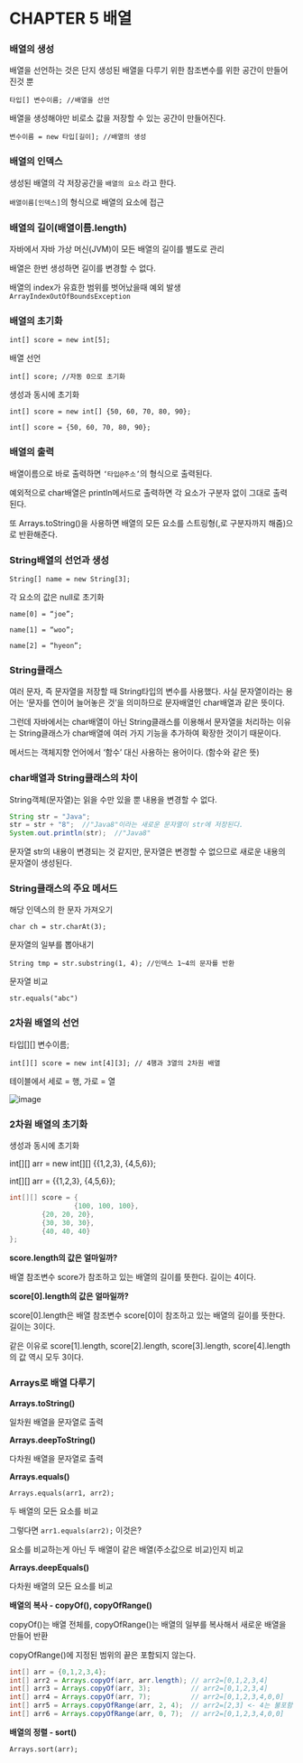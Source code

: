 # CHAPTER 5 배열

### 배열의 생성

배열을 선언하는 것은 단지 생성된 배열을 다루기 위한 참조변수를 위한 공간이 만들어진것 뿐

`타입[] 변수이름; //배열을 선언`

배열을 생성해야만 비로소 값을 저장할 수 있는 공간이 만들어진다.

`변수이름 = new 타입[길이]; //배열의 생성`

### 배열의 인덱스

생성된 배열의 각 저장공간을 `배열의 요소` 라고 한다.

`배열이름[인덱스]`의 형식으로 배열의 요소에 접근

### 배열의 길이(배열이름.length)

자바에서 자바 가상 머신(JVM)이 모든 배열의 길이를 별도로 관리

배열은 한번 생성하면 길이를 변경할 수 없다.

배열의 index가 유효한 범위를 벗어났을때 예외 발생 `ArrayIndexOutOfBoundsException`

### 배열의 초기화

`int[] score = new int[5];`

배열 선언

`int[] score; //자동 0으로 초기화` 

생성과 동시에 초기화

`int[] score = new int[] {50, 60, 70, 80, 90};`

`int[] score = {50, 60, 70, 80, 90};`

### 배열의 출력

배열이름으로 바로 출력하면 `‘타입@주소’`의 형식으로 출력된다.

예외적으로 char배열은 println메서드로 출력하면 각 요소가 구분자 없이 그대로 출력된다.

또 Arrays.toString()을 사용하면 배열의 모든 요소를 스트링형(,로 구분자까지 해줌)으로 반환해준다.

### String배열의 선언과 생성

`String[] name = new String[3];`

각 요소의 값은 null로 초기화

`name[0] = “joe”;`

`name[1] = “woo”;`

`name[2] = “hyeon”;`

### String클래스

여러 문자, 즉 문자열을 저장할 때 String타입의 변수를 사용했다. 사실 문자열이라는 용어는 ‘문자를 연이어 늘어놓은 것’을 의미하므로 문자배열인 char배열과 같은 뜻이다.

그런데 자바에서는 char배열이 아닌 String클래스를 이용해서 문자열을 처리하는 이유는 String클래스가 char배열에 여러 가지 기능을 추가하여 확장한 것이기 때문이다.

메서드는 객체지향 언어에서 ‘함수’ 대신 사용하는 용어이다. (함수와 같은 뜻)

### char배열과 String클래스의 차이

String객체(문자열)는 읽을 수만 있을 뿐 내용을 변경할 수 없다.

```java
String str = "Java";
str = str + "8";  //"Java8"이라는 새로운 문자열이 str에 저장된다.
System.out.println(str);  //"Java8"
```

문자열 str의 내용이 변경되는 것 같지만, 문자열은 변경할 수 없으므로 새로운 내용의 문자열이 생성된다.

### String클래스의 주요 메서드

해당 인덱스의 한 문자 가져오기

`char ch = str.charAt(3);` 

문자열의 일부를 뽑아내기

`String tmp = str.substring(1, 4); //인덱스 1~4의 문자를 반환`

문자열 비교

`str.equals("abc")`

 

### 2차원 배열의 선언

타입[][] 변수이름;

`int[][] score = new int[4][3]; // 4행과 3열의 2차원 배열` 

테이블에서 세로 = 행, 가로 = 열

![image](https://user-images.githubusercontent.com/106286686/204269547-dd36c953-81ea-49ea-b2a1-fd53aa52c5f1.png)


### 2차원 배열의 초기화

생성과 동시에 초기화

int[][] arr = new int[][] {{1,2,3}, {4,5,6}};

int[][] arr = {{1,2,3}, {4,5,6}};

```java
int[][] score = {
				{100, 100, 100},
        {20, 20, 20},
        {30, 30, 30},
        {40, 40, 40}
};
```

**score.length의 값은 얼마일까?**

배열 참조변수 score가 참조하고 있는 배열의 길이를 뜻한다. 길이는 4이다.

**score[0].length의 값은 얼마일까?**

score[0].length은 배열 참조변수 score[0]이 참조하고 있는 배열의 길이를 뜻한다. 길이는 3이다.

같은 이유로 score[1].length, score[2].length, score[3].length, score[4].length의 값 역시 모두 3이다.

### Arrays로 배열 다루기

**Arrays.toString()**

일차원 배열을 문자열로 출력

**Arrays.deepToString()**

다차원 배열을 문자열로 출력

**Arrays.equals()**

`Arrays.equals(arr1, arr2);`

두 배열의 모든 요소를 비교

그렇다면 `arr1.equals(arr2);` 이것은?

요소를 비교하는게 아닌 두 배열이 같은 배열(주소값으로 비교)인지 비교

**Arrays.deepEquals()**

다차원 배열의 모든 요소를 비교

**배열의 복사 - copyOf(), copyOfRange()**

copyOf()는 배열 전체를, copyOfRange()는 배열의 일부를 복사해서 새로운 배열을 만들어 반환

copyOfRange()에 지정된 범위의 끝은 포함되지 않는다.

```java
int[] arr = {0,1,2,3,4};
int[] arr2 = Arrays.copyOf(arr, arr.length); // arr2=[0,1,2,3,4]
int[] arr3 = Arrays.copyOf(arr, 3);          // arr2=[0,1,2,3,4]
int[] arr4 = Arrays.copyOf(arr, 7);          // arr2=[0,1,2,3,4,0,0]
int[] arr5 = Arrays.copyOfRange(arr, 2, 4);  // arr2=[2,3] <- 4는 불포함
int[] arr6 = Arrays.copyOfRange(arr, 0, 7);  // arr2=[0,1,2,3,4,0,0]
```

**배열의 정렬 - sort()**

`Arrays.sort(arr);`

